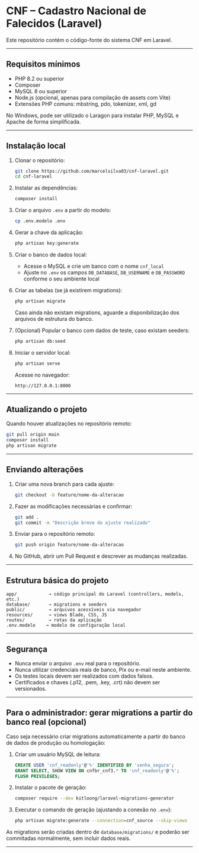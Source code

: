 # CNF – Cadastro Nacional de Falecidos (Laravel)

Este repositório contém o código-fonte do sistema CNF em Laravel.  

---

## Requisitos mínimos

- PHP 8.2 ou superior
- Composer
- MySQL 8 ou superior
- Node.js (opcional, apenas para compilação de assets com Vite)
- Extensões PHP comuns: mbstring, pdo, tokenizer, xml, gd

No Windows, pode ser utilizado o Laragon para instalar PHP, MySQL e Apache de forma simplificada.

---

## Instalação local

1. Clonar o repositório:
   ```bash
   git clone https://github.com/marcelsilva03/cnf-laravel.git
   cd cnf-laravel
   ```

2. Instalar as dependências:
   ```bash
   composer install
   ```

3. Criar o arquivo `.env` a partir do modelo:
   ```bash
   cp .env.modelo .env
   ```

4. Gerar a chave da aplicação:
   ```bash
   php artisan key:generate
   ```

5. Criar o banco de dados local:
   - Acesse o MySQL e crie um banco com o nome `cnf_local`
   - Ajuste no `.env` os campos `DB_DATABASE`, `DB_USERNAME` e `DB_PASSWORD` conforme o seu ambiente local

6. Criar as tabelas (se já existirem migrations):
   ```bash
   php artisan migrate
   ```

   Caso ainda não existam migrations, aguarde a disponibilização dos arquivos de estrutura do banco.

7. (Opcional) Popular o banco com dados de teste, caso existam seeders:
   ```bash
   php artisan db:seed
   ```

8. Iniciar o servidor local:
   ```bash
   php artisan serve
   ```

   Acesse no navegador:
   ```
   http://127.0.0.1:8000
   ```

---

## Atualizando o projeto

Quando houver atualizações no repositório remoto:

```bash
git pull origin main
composer install
php artisan migrate
```

---

## Enviando alterações

1. Criar uma nova branch para cada ajuste:
   ```bash
   git checkout -b feature/nome-da-alteracao
   ```

2. Fazer as modificações necessárias e confirmar:
   ```bash
   git add .
   git commit -m "Descrição breve do ajuste realizado"
   ```

3. Enviar para o repositório remoto:
   ```bash
   git push origin feature/nome-da-alteracao
   ```

4. No GitHub, abrir um Pull Request e descrever as mudanças realizadas.

---

## Estrutura básica do projeto

```
app/            → código principal do Laravel (controllers, models, etc.)
database/       → migrations e seeders
public/         → arquivos acessíveis via navegador
resources/      → views Blade, CSS, JS
routes/         → rotas da aplicação
.env.modelo    → modelo de configuração local
```

---

## Segurança

- Nunca enviar o arquivo `.env` real para o repositório.
- Nunca utilizar credenciais reais de banco, Pix ou e-mail neste ambiente.
- Os testes locais devem ser realizados com dados falsos.
- Certificados e chaves (.p12, .pem, .key, .crt) não devem ser versionados.

---

## Para o administrador: gerar migrations a partir do banco real (opcional)

Caso seja necessário criar migrations automaticamente a partir do banco de dados de produção ou homologação:

1. Criar um usuário MySQL de leitura:
   ```sql
   CREATE USER 'cnf_readonly'@'%' IDENTIFIED BY 'senha_segura';
   GRANT SELECT, SHOW VIEW ON cnfbr_cnf3.* TO 'cnf_readonly'@'%';
   FLUSH PRIVILEGES;
   ```

2. Instalar o pacote de geração:
   ```bash
   composer require --dev kitloong/laravel-migrations-generator
   ```

3. Executar o comando de geração (ajustando a conexão no `.env`):
   ```bash
   php artisan migrate:generate --connection=cnf_source --skip-views
   ```

As migrations serão criadas dentro de `database/migrations/` e poderão ser commitadas normalmente, sem incluir dados reais.

---


